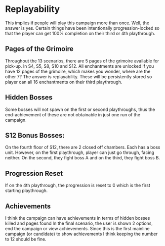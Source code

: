 # Replayability

This implies if people will play this campaign more than once. Well, the answer is yes.
Certain things have been intentionally progression-locked so that the player can get 100% completion on their third or 4th playthrough.

## Pages of the Grimoire

Throughout the 13 scenarios, there are 5 pages of the grimoire available for pick-up. In S4, S5, S8, S10 and S12. All enchantments are unlocked if you have 12 pages of the grimoire, which makes you wonder, where are the other 7? The answer is replayability. These will be persistently stored so player can all 16 enchantments on their third playthrough.

## Hidden Bosses

Some bosses will not spawn on the first or second playthroughs, thus the end-achievement of these are not obtainable in just one run of the campaign.

## S12 Bonus Bosses:

On the fourth floor of S12, there are 2 closed off chambers. Each has a boss unit. However, on the first playthrough, player can just go through, facing neither. On the second, they fight boss A and on the third, they fight boss B.

## Progression Reset

If on the 4th playthrough, the progression is reset to 0 which is the first starting playthrough.

## Achievements

I think the campaign can have achievements in terms of hidden bosses killed and pages found
In the final scenario, the user is shown 2 options, end the campaign or view achievements.
Since this is the first mainline campaign (or candidate) to show achievements I think keeping the number to 12 should be fine.